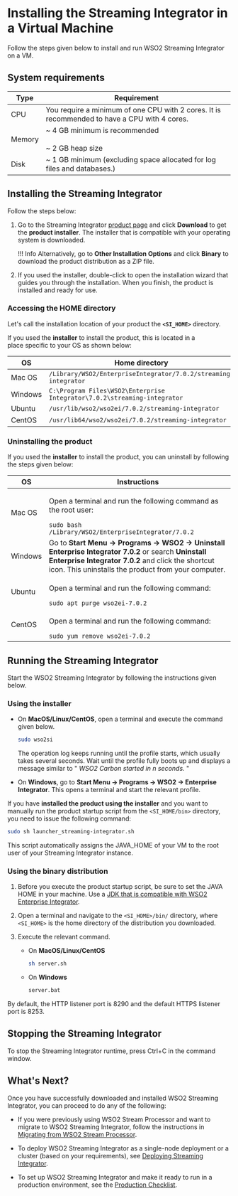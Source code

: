 # Installing the Streaming Integrator in a Virtual Machine

Follow the steps given below to install and run WSO2 Streaming Integrator on a VM.

## System requirements

| Type   | Requirement                                                                                     |
|--------|-------------------------------------------------------------------------------------------------|
| CPU    | You require a minimum of one CPU with 2 cores. It is recommended to have a CPU with 4 cores.    |
| Memory | ~ 4 GB minimum is recommended</br> </br>  ~ 2 GB heap size                                      |
| Disk   | ~ 1 GB minimum (excluding space allocated for log files and databases.)                         |

## Installing the Streaming Integrator

Follow the steps below:

1. Go to the Streaming Integrator [product page](https://wso2.com/integration/streaming-integrator/) and click **Download** to get the **product installer**. The installer that is compatible with your operating system is downloaded.

    !!! Info
        Alternatively, go to **Other Installation Options** and click **Binary** to download the product distribution as a ZIP file.

2. If you used the installer, double-click to open the installation wizard that guides you through the installation. When you finish, the product is installed and ready for use.

### Accessing the HOME directory

Let's call the installation location of your product the **`<SI_HOME>`** directory.

If you used the **installer** to install the product, this is located in a place specific to your OS as shown below:

<table style="width:100%;">
   <colgroup>
      <col style="width: 9%" />
      <col style="width: 90%" />
   </colgroup>
   <thead>
      <tr class="header">
         <th>OS</th>
         <th>Home directory</th>
      </tr>
   </thead>
   <tbody>
      <tr class="odd">
         <td>Mac OS</td>
         <td><code>/Library/WSO2/EnterpriseIntegrator/7.0.2/streaming-integrator</code></td>
      </tr>
      <tr class="even">
         <td>Windows</td>
         <td><code>C:\Program Files\WSO2\Enterprise Integrator\7.0.2\streaming-integrator</code></td>
      </tr>
      <tr class="odd">
         <td>Ubuntu</td>
         <td><code>/usr/lib/wso2/wso2ei/7.0.2/streaming-integrator</code></td>
      </tr>
      <tr class="even">
         <td>CentOS</td>
         <td><code>/usr/lib64/wso2/wso2ei/7.0.2/streaming-integrator</code></td>
      </tr>
   </tbody>
</table>

### Uninstalling the product

If you used the **installer** to install the product, you can uninstall by following the steps given below:

<table>
<thead>
<tr class="header">
<th>OS</th>
<th>Instructions</th>
</tr>
</thead>
<tbody>
<tr class="odd">
<td>Mac OS</td>
<td><div class="content-wrapper">
<p>Open a terminal and run the following command as the root user:</p>
    <code>sudo bash /Library/WSO2/EnterpriseIntegrator/7.0.2</code>
</div>
</div>
</div></td>
</tr>
<tr class="even">
<td>Windows</td>
<td>Go to <strong>Start Menu -&gt; Programs -&gt; WSO2 -&gt; Uninstall Enterprise Integrator 7.0.2</strong> or search <strong>Uninstall Enterprise Integrator 7.0.2</strong> and click the shortcut icon. This uninstalls the product from your computer.</td>
</tr>
<tr class="odd">
<td>Ubuntu</td>
<td><div class="content-wrapper">
<p>Open a terminal and run the following command:</p>
    <code>sudo apt purge wso2ei-7.0.2</code>
</div>
</div>
</div></td>
</tr>
<tr class="even">
<td>CentOS</td>
<td><div class="content-wrapper">
<p>Open a terminal and run the following command:</p>
    <code>sudo yum remove wso2ei-7.0.2</code>
</div>
</div>
</div></td>
</tr>
</tbody>
</table>

## Running the Streaming Integrator

Start the WSO2 Streaming Integrator by following the instructions given below.

### Using the installer

* On **MacOS/Linux/CentOS**, open a terminal and execute the command given below.
  ```bash
  sudo wso2si
  ```
  The operation log keeps running until the profile starts, which usually
       takes several seconds. Wait until the profile fully boots up and
       displays a message similar to " *WSO2 Carbon started in n seconds.* "

* On **Windows**, go to **Start Menu -> Programs -> WSO2 -> Enterprise Integrator**. This
opens a terminal and start the relevant profile.

If you have **installed the product using the installer** and you want to manually run the product startup script from the `<SI_HOME/bin>` directory, you need to issue the following command:

```bash
sudo sh launcher_streaming-integrator.sh
```
This script automatically assigns the JAVA_HOME of your VM to the root user of your Streaming Integrator instance.

### Using the binary distribution

1. Before you execute the product startup script, be sure to set the JAVA HOME in your machine. Use a [JDK that is compatible with WSO2 Enterprise Integrator](https://docs.wso2.com/display/compatibility/Tested+Operating+Systems+and+JDKs).

2. Open a terminal and navigate to the `<SI_HOME>/bin/` directory, where `<SI_HOME>` is the home directory of the distribution you downloaded.

3. Execute the relevant command.

    * On **MacOS/Linux/CentOS**
      ```bash
      sh server.sh
      ```


    * On **Windows**
      ```bash
      server.bat
      ```

By default, the HTTP listener port is 8290 and the default HTTPS
listener port is 8253.

## Stopping the Streaming Integrator

To stop the Streaming Integrator runtime, press Ctrl+C in the command
window.

## What's Next?

Once you have successfully downloaded and installed WSO2 Streaming Integrator, you can proceed to do any of the following:

- If you were previously using WSO2 Stream Processor and want to migrate to WSO2 Streaming Integrator, follow the instructions in [Migrating from WSO2 Stream Processor](migrating-from-stream-processor.md).

- To deploy WSO2 Streaming Integrator as a single-node deployment or a cluster (based on your requirements), see [Deploying Streaming Integrator](deployment-guide.md).

- To set up WSO2 Streaming Integrator and make it ready to run in a production environment, see the [Production Checklist](production-checklist.md).
    